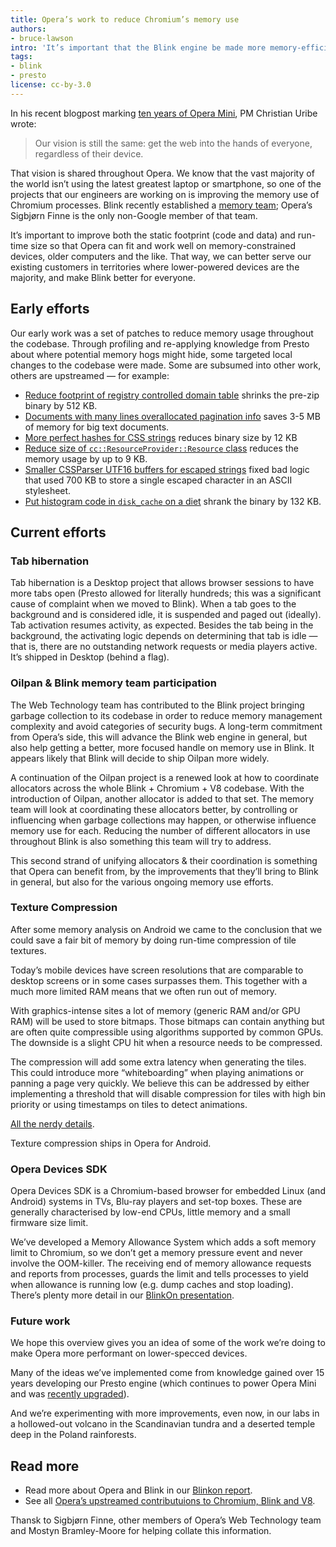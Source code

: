 ```yaml
---
title: Opera’s work to reduce Chromium’s memory use
authors:
- bruce-lawson
intro: 'It’s important that the Blink engine be made more memory-efficient so it can run on the lower-specced devices that most of the world uses. Using our experience of our Presto rendering engine, Opera has been improving Blink’s performance.'
tags:
- blink
- presto
license: cc-by-3.0
---
```


In his recent blogpost marking [ten years of Opera Mini](http://blogs.opera.com/news/2015/04/opera-mini-history-new-version-android/), PM Christian Uribe wrote:

> Our vision is still the same: get the web into the hands of everyone, regardless of their device.

That vision is shared throughout Opera. We know that the vast majority of the world isn’t using the latest greatest laptop or smartphone, so one of the projects that our engineers are working on is improving the memory use of Chromium processes. Blink recently established a [memory team](https://sites.google.com/a/chromium.org/dev/blink/memory-team); Opera’s Sigbjørn Finne is the only non-Google member of that team.

It’s important to improve both the static footprint (code and data) and run-time size so that Opera can fit and work well on memory-constrained devices, older computers and the like. That way, we can better serve our existing customers in territories where lower-powered devices are the majority, and make Blink better for everyone.

## Early efforts

Our early work was a set of patches to reduce memory usage throughout the codebase. Through profiling and re-applying knowledge from Presto about where potential memory hogs might hide, some targeted local changes to the codebase were made. Some are subsumed into other work, others are upstreamed — for example:

- [Reduce footprint of registry controlled domain table](https://codereview.chromium.org/197183002/) shrinks the pre-zip binary by 512 KB.
- [Documents with many lines overallocated pagination info](https://codereview.chromium.org/200053007/) saves 3-5 MB of memory for big text documents.
- [More perfect hashes for CSS strings](https://codereview.chromium.org/196413006/) reduces binary size by 12 KB
- [Reduce size of `cc::ResourceProvider::Resource` class](http://src.chromium.org/viewvc/chrome?revision=259319&view=revision) reduces the memory usage by up to 9 KB.
- [Smaller CSSParser UTF16 buffers for escaped strings](https://codereview.chromium.org/196353018/) fixed bad logic that used 700 KB to store a single escaped character in an ASCII stylesheet.
- [Put histogram code in `disk_cache` on a diet](https://codereview.chromium.org/196383016/) shrank the binary by 132 KB.

## Current efforts

### Tab hibernation

Tab hibernation is a Desktop project that allows browser sessions to have more tabs open (Presto allowed for literally hundreds; this was a significant cause of complaint when we moved to Blink). When a tab goes to the background and is considered idle, it is suspended and paged out (ideally). Tab activation resumes activity, as expected. Besides the tab being in the background, the activating logic depends on determining that tab is idle — that is, there are no outstanding network requests or media players active. It’s shipped in Desktop (behind a flag).

### Oilpan & Blink memory team participation

The Web Technology team has contributed to the Blink project bringing garbage collection to its codebase in order to reduce memory management complexity and avoid categories of security bugs. A long-term commitment from Opera’s side, this will advance the Blink web engine in general, but also help getting a better, more focused handle on memory use in Blink. It appears likely that Blink will decide to ship Oilpan more widely.

A continuation of the Oilpan project is a renewed look at how to coordinate allocators across the whole Blink + Chromium + V8 codebase. With the introduction of Oilpan, another allocator is added to that set. The memory team will look at coordinating these allocators better, by controlling or influencing when garbage collections may happen, or otherwise influence memory use for each. Reducing the number of different allocators in use throughout Blink is also something this team will try to address.

This second strand of unifying allocators & their coordination is something that Opera can benefit from, by the improvements that they’ll bring to Blink in general, but also for the various ongoing memory use efforts.

### Texture Compression

After some memory analysis on Android we came to the conclusion that we could save a fair bit of memory by doing run-time compression of tile textures.

Today’s mobile devices have screen resolutions that are comparable to desktop screens or in some cases surpasses them. This together with a much more limited RAM means that we often run out of memory.

With graphics-intense sites a lot of memory (generic RAM and/or GPU RAM) will be used to store bitmaps. Those bitmaps can contain anything but are often quite compressible using algorithms supported by common GPUs. The downside is a slight CPU hit when a resource needs to be compressed.

The compression will add some extra latency when generating the tiles. This could introduce more “whiteboarding” when playing animations or panning a page very quickly. We believe this can be addressed by either implementing a threshold that will disable compression for tiles with high bin priority or using timestamps on tiles to detect animations.

[All the nerdy details](https://docs.google.com/document/d/1WdA0ir5J5gzhJ1yizDOigVG1lIQRolaLtI4CWEWcj5g/edit).

Texture compression ships in Opera for Android.

### Opera Devices SDK

Opera Devices SDK is a Chromium-based browser for embedded Linux (and Android) systems in TVs, Blu-ray players and set-top boxes. These are generally characterised by low-end CPUs, little memory and a small firmware size limit.

We’ve developed a Memory Allowance System which adds a soft memory limit to Chromium, so we don’t get a memory pressure event and never involve the OOM-killer. The receiving end of memory allowance requests and reports from processes, guards the limit and tells processes to yield when allowance is running low (e.g. dump caches and stop loading). There’s plenty more detail in our [BlinkOn presentation](https://docs.google.com/presentation/d/16c0shzszC7boniorrqHTpY3xSH3XMRkMikr-RwelZPI/edit?pli=1#slide=id.g3f7c74cb4_077).

### Future work

We hope this overview gives you an idea of some of the work we’re doing to make Opera more performant on lower-specced devices.

Many of the ideas we’ve implemented come from knowledge gained over 15 years developing our Presto engine (which continues to power Opera Mini and was [recently upgraded](https://dev.opera.com/blog/opera-mini-server-upgrade/)).

And we’re experimenting with more improvements, even now, in our labs in a hollowed-out volcano in the Scandinavian tundra and a deserted temple deep in the Poland rainforests.

## Read more

- Read more about Opera and Blink in our [Blinkon report](https://dev.opera.com/blog/blinkon-report/).
- See all [Opera’s upstreamed contributuions to Chromium, Blink and V8](https://operasoftware.github.io/upstreamtools/).

Thansk to Sigbjørn Finne, other members of Opera’s Web Technology team and Mostyn Bramley-Moore for helping collate this information.
